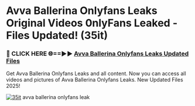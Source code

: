 # Avva Ballerina Onlyfans Leaks Original Videos 0nlyFans Leaked - Files Updated! (35it)

<h3>🔴 CLICK HERE 🌐==►► <a href="https://tinyurl.com/x26r9saj" rel="nofollow">Avva Ballerina Onlyfans Leaks Updated Files</a></h3>

Get Avva Ballerina Onlyfans Leaks and all content. Now you can access all videos and pictures of Avva Ballerina Onlyfans Leaks. New Updated Files 2025!

[![35it](https://i.imgur.com/LkgZPqh.gif)](https://tinyurl.com/x26r9saj)
avva ballerina onlyfans leak